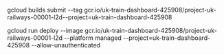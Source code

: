 gcloud builds submit --tag gcr.io/uk-train-dashboard-425908/project-uk-railways-00001-l2d--project=uk-train-dashboard-425908



gcloud run deploy --image gcr.io/uk-train-dashboard-425908/project-uk-railways-00001-l2d --platform managed  --project=uk-train-dashboard-425908 --allow-unauthenticated